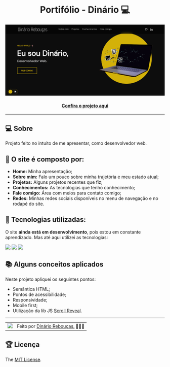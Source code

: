 <h1 align="center">Portifólio - Dinário 💻</h1>

![Imagem do projeto finalizado](assets/images/projects/tela.png)

<h4 align="center"><a href="">Confira o projeto aqui</a></h4>

---

## 💻 Sobre

Projeto feito no intuito de me apresentar, como desenvolvedor web.

## 🤯 O site é composto por:

-   **Home:** Minha apresentação;
-   **Sobre mim:** Falo um pouco sobre minha trajetória e meu estado atual;
-   **Projetos:** Alguns projetos recentes que fiz;
-   **Conhecimentos:** As tecnologias que tenho conhecimento;
-   **Fale comigo:** Área com meios para contato comigo;
-   **Redes:** Minhas redes sociais disponíveis no menu de navegação e no rodapé do site.

## 🧠 Tecnologias utilizadas:

O site **ainda está em desenvolvimento**, pois estou em constante aprendizado. Mas até aqui utilizei as tecnologias:

<div>
    <img src="https://img.shields.io/badge/HTML5-E34F26?style=for-the-badge&logo=html5&logoColor=white" />
    <img src="https://img.shields.io/badge/CSS3-1572B6?style=for-the-badge&logo=css3&logoColor=white" />
    <img src="https://img.shields.io/badge/JavaScript-F7DF1E?style=for-the-badge&logo=javascript&logoColor=black" />
</div>

## 📚 Alguns conceitos aplicados

Neste projeto apliquei os seguintes pontos:

-   Semântica HTML;
-   Pontos de acessibilidade;
-   Responsividade;
-   Mobile first;
-   Utilização da lib JS <a href="https://scrollrevealjs.org">Scroll Reveal</a>.

---

<table>
  <tr>
    <td>
      <img src="https://avatars.githubusercontent.com/Dinar2020" width="100px" />
    </td>
    <td>
      Feito por <a href="https://github.com/Dinar2020">Dinário Rebouças.</a> 🙋🏿‍♂️
    </td>
  </tr>
</table>

## 🏆 Licença

The [MIT License](./LICENSE).
